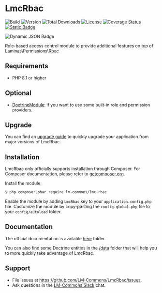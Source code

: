 # LmcRbac

[![Build](https://github.com/lm-commons/LmcRbac/actions/workflows/build_test.yml/badge.svg)](https://github.com/lm-commons/LmcRbac/actions/workflows/build_test.yml)
[![Version](https://poser.pugx.org/lm-commons/lmc-rbac/v)](https://packagist.org/packages/lm-commons/lmc-rbac)
[![Total Downloads](https://poser.pugx.org/lm-commons/lmc-rbac/downloads)](//packagist.org/packages/lm-commons/lmc-rbac)
[![License](https://poser.pugx.org/lm-commons/lmc-rbac/license)](https://packagist.org/packages/lm-commons/lmc-rbac)
[![Coverage Status](https://coveralls.io/repos/github/LM-Commons/LmcRbac/badge.svg?branch=master)](https://coveralls.io/github/LM-Commons/LmcRbac?branch=master)
[![Static Badge](https://img.shields.io/badge/Chat_on-Slack-blue)](https://join.slack.com/t/lm-commons/shared_invite/zt-2gankt2wj-FTS45hp1W~JEj1tWvDsUHQ)

![Dynamic JSON Badge](https://img.shields.io/badge/dynamic/json?url=https%3A%2F%2Fapi.github.com%2Frepos%2Flm-commons%2Flmcrbac%2Fproperties%2Fvalues&query=%24%5B%3A1%5D.value&label=Maintenance%20Status)


Role-based access control module to provide additional features on top of Laminas\Permissions\Rbac

## Requirements

- PHP 8.1 or higher

## Optional

- [DoctrineModule](https://github.com/doctrine/DoctrineModule): if you want to use some built-in role and permission providers.

## Upgrade

You can find an [upgrade guide](UPGRADE.md) to quickly upgrade your application from major versions of LmcRbac.

## Installation

LmcRbac only officially supports installation through Composer. For Composer documentation, please refer to
[getcomposer.org](http://getcomposer.org/).

Install the module:

```sh
$ php composer.phar require lm-commons/lmc-rbac
```

Enable the module by adding `LmcRbac` key to your `application.config.php` file. Customize the module by copy-pasting
the `config.global.php` file to your `config/autoload` folder.

## Documentation

The official documentation is available [here](https://lm-commons.github.io/LmcRbac) folder.

You can also find some Doctrine entities in the [/data](/data) folder that will help you to more quickly take advantage
of LmcRbac.

## Support

- File issues at https://github.com/LM-Commons/LmcRbac/issues.
- Ask questions in the [LM-Commons Slack](https://join.slack.com/t/lm-commons/shared_invite/zt-2gankt2wj-FTS45hp1W~JEj1tWvDsUHQ) chat.

